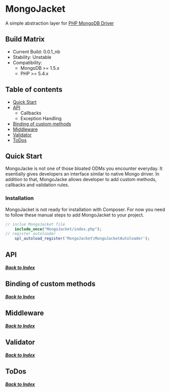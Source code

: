 MongoJacket
=====================
A simple abstraction layer for [PHP MongoDB Driver](http://www.php.net/manual/en/book.mongo.php)
## Build Matrix
- Current Build: 0.0.1_nb
- Stability: Unstable
- Compatibility:
  - MongoDB >= 1.5.x
  - PHP >= 5.4.x


<a id="index-0"></a>
## Table of contents
* [Quick Start](#quickstart)
* [API](#quickstart-1)
  * Callbacks
  * Exception Handling
* [Binding of custom methods](#quickstart-2)
* [Middleware](#quickstart-3)
* [Validator](#quickstart-4)
* [ToDos](#quickstart-5)

<a id="quickstart"></a>
## Quick Start

MongoJacke is not one of those bloated ODMs you encounter everyday. It esentially gives developers an interface similar to native Mongo driver. In addition to that, MongoJacke allows developer to add custom methods, callbacks and validation rules.
### Installation 
MongoJacket is not ready for installation with Composer. For now you need to follow these manual steps to add MongoJacket to your project.

```php
// inclue MongoJacket file
    include_once("MongoJacket/index.php");
// register autoloader
    spl_autoload_register('MongoJacket\MongoJacketAutoloader');
```

<a id="quickstart-1"></a>
## API
##### [Back to Index](#index-0)

<a id="quickstart-2"></a>
## Binding of custom methods
##### [Back to Index](#index-0)

<a id="quickstart-3"></a>
## Middleware
##### [Back to Index](#index-0)

<a id="quickstart-4"></a>
## Validator
##### [Back to Index](#index-0)

<a id="quickstart-5"></a>
## ToDos
##### [Back to Index](#index-0)